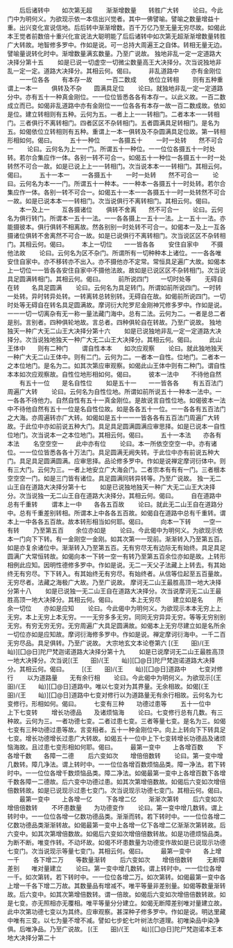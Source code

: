 <!-- { "loadSidebar": true } -->
　　后后诸转中　　如次第无超
　　渐渐增数量　　转胜广大转
　　论曰。今此门中为明何义。为欲现示依一本信出兴觉者。其中一佛譬喻。譬喻之数量增益十重。出兴变化宣说信地。后后转中渐渐增数。百千万亿乃至无量无穷尽故。如偈此本王觉者前数倍十重兴化宣说法大聪明能了后后诸转中如次第无超渐渐增数量转胜广大转故。地智修多罗中。作如是说。可一总持大周遍王之自体。转相无量无边。譬喻量说转化时中。渐增数量满玄数量。乃至广说故。
独地非乱一定一定道路大决择分第十五
　　如是已说一切虚空一切微尘数量高王大决择分。次当说独地非乱一定一定。道路大决择分。其相云何。偈曰。
　　非乱道路中　　亦有金刚位
　　一一位各各　　有本存一故
　　一百二数成　　依位立转相
　　则有五种重　　谓上一本一
　　俱转及不杂　　圆满具足位
　　论曰。就独地非乱一定一定道路分中。亦有五十一种真金刚位。一一位位皆悉各各有本存一。以此义故。一百二数成立而已。如偈非乱道路中亦有金刚位一一位各各有本存一故一百二数成故。依如是位。建立转相则有五种。云何为五。一者上上一一转相门。二者本本一一转相门。三者俱行不离转相门。四者区区不杂转相门。五者圆满具足转相门。是名为五。如偈依位立转相则有五种。重谓上一本一俱转及不杂圆满具足位故。第一转相形相如何。偈曰。
　　五十一种位　　一各摄五十
　　一时一处转　　然不可合一
　　论曰。云何名为上一一门。所谓五十一种位。一一位位各摄五十一时处转。若尔合集应作一体。各别一转不可合一。如偈五十一种位一各摄五十一时一处转然不可合一故。如是已说上上一一转相门。次当说本本一一转相门。其相云何。偈曰。
　　五十一本一　　一各摄五十
　　一时一处转　　然不可合一
　　论曰。云何名为本一一门。所谓五十一种本。一一种本一各摄五十一时处转。若尔合集应作一体。各别一转不可合一。如偈五十一本一一各摄五十一时一处转然不可合一故。如是已说本本一一转相门。次当说俱行不离转相门。其相云何。偈曰。
　　本一及上一　　互各摄诸位
　　俱转不舍离　　然不可合一
　　论曰。云何名为俱行转门。所谓本一五十一法。一一各各摄上一五十一法。上一五十一法。亦能摄彼本。俱行俱转不相离故。然各别别一时处转不可合一。如偈本一及上一互各摄诸位俱转不舍离然不可合一故。如是已说俱行不离转相门。次当说区区不杂转相门。其相云何。偈曰。
　　本上一切位　　一一皆各各
　　安住自家中　　不摄他法故
　　论曰。云何名为区不杂门。所谓所有一切种种本上诸位。一一各各唯安住自家中。亦不移转亦不出入。亦不摄他亦不定常。常恒具足遍广大故。如偈本上一切位一一皆各各安住自家中不摄他法故。故如是已说区区不杂转相门。次当说具足圆满转相门。其相云何。偈曰。
　　前所说四门　　一切时处等
　　无碍自在转　　名具足圆满
　　论曰。云何名为具足转门。所谓如前所说四门。一时转一处转。异时转异处转。一转离转总转别转。无碍自在故。如偈前所说四门。一切时处等无碍自在转名具足圆满故。摩诃衍大陀罗尼金刚神咒修多罗中。作如是说。一一一切一切离杂有无一称一量法藏门海中。总有二法。云何为二。一者是总二者是别。言别者。四种俱轮地故。言总者。四种俱轮自在转故。乃至广说故。
独地独天一种广大无二山王大决择分第十六
　　如是已说独地非乱一定一定道路大决择分。次当说独地独天一种广大无二山王大决择分。其相云何。偈曰。
　　此山王体中　　则有二种门
　　谓自性本本　　如次应观察
　　论曰。就此独地独天一种广大无二山王体中。则有二门。云何为二。一者本一自性。位地门。二者本一之本位地门。是名为二。如其次第应审观察。如偈此山王体中则有二种门。谓自性本本如次应观察故。自性位地形相如何。偈曰。
　　彼本一法中　　不待他自然
　　有五十一位　　是名自性位
　　如是五十一　　一一皆各各
　　有五百法门　　周遍广大转
　　论曰。云何名为自性位地。所谓如前所说五十一种本一法中。一一各各不待他力。自然自性有五十一真金刚位。是故说言自性位地。如偈彼本一法中不待他自然有五十一位是名自性位故。如是各各五十一位。一一各各有五百法门之大海。亦周遍转亦广大转。如偈如是五十一一一皆各各有五百法门周遍广大转故。于此位中亦如前说五种大门。具足具足圆满圆满应审思择。如是已说本一自性位地门。次当说本一之本位地门。其相云何。偈曰。
　　五十一本法　　亦各有本法
　　名空空空一　　此中亦有位
　　论曰。本一所依空空空一中。亦有诸位。一一位位皆悉各各十万法门。具足圆满无阙失转。于此位中亦有前说五种大门。具足具足圆满圆满。应审思择。品论修多罗中。作如是说禅定摩诃衍体中。则有三大门。云何为三。一者上地安立广大海会门。二者宗本有有有一门。三者根本空空空一门。如是三门皆有诸位。具足圆满同转异转等。乃至广说故。
独一无二山王自在道路大决择分第十七
　　如是已说独地独天一种广大无二山王大决择分。次当说独一无二山王自在道路大决择分。其相云何。偈曰。
　　自在道路中　　总有千重转
　　谓本上一中　　各各五百故
　　论曰。就此无二山王自在道路分中。总有千重差别转相。所谓本上中各各五百故。如偈自在道路中总有千重转。谓本上一中各各五百故。故本转形相当如何耶。偈曰。
　　向本一下转　　一空一有转
　　乃至第五百　　余位亦如是
　　论曰。今此偈中为明何义。为欲现示依本一门向下下转。有一金刚空一金刚。如其次第一一现前。渐渐转入乃至第五百。如是亦复余诸位中。渐渐转入乃至第五百。无有穷尽无有边际无有始终。具足具足圆满广大常恒转故。如偈向本一下转一空一有转乃至第五百余位亦如是故。上转形相例此应知。因明性德修多罗中。作如是说。无二一天父子法藏上上转去。有其始终无有穷尽。下下转入。有其始终无有穷尽。有始终者。从信等位起至五百量故。无穷尽者。法藏之海极广大故。乃至广说故。
摩诃无二山王最胜高顶一地大决择分第十八
　　如是已说独一无二山王自在道路大决择分。次当说摩诃无二山王最胜高顶一地大决择分。其相云何。偈曰。
　　本上无穷尽　　建立如是名
　　所余一切位　　亦如是应知
　　论曰。今此偈中为明何义。为欲现示本本无穷上上无穷。本上无穷上本无穷。一一无穷多多无穷。同同无穷异异无穷。等等无穷别别无穷。有穷无穷无穷。无穷周遍广大具足圆满故。如偈本上无穷尽建立如是名所余一切位亦如是应知故。摩诃衍海修多罗中。作如是说。禅定摩诃衍海中。一千二百无穷尽品。具足俱转。乃至广说故。
大宗地玄文本论卷第六
[(王　　昍)/(王　　屾)][囗@日]陀尸梵迦诺道路大决择分第十九
　　如是已说摩诃无二山王最胜高顶一地大决择分。次当说[(王　　昍)/(王　　屾)][囗@日]陀尸梵迦诺道路大决择分。其相云何。偈曰。
　　[(王　　昍)/(王　　屾)][囗@日]道路中　　七变对修行
　　以为道路量　　无有余行相
　　论曰。今此偈中为明何义。为欲现示[(王　　昍)/(王　　屾)][囗@日]道路中。唯以七变对为其界量。无余相故。如偈[(王　　昍)/(王　　屾)][囗@日]道路中七变对修行以为道路量无有余行相故。云何名为七变修行。形相如何。偈曰。
　　七变有三种　　功德过患等
　　五十一位中　　上下七变转
　　增长功德品　　及诸烦恼海
　　论曰。七变修行总有几数。有三种故。云何为三。一者功德七变。二者过患七变。三者等量七变。是名为三。如偈七变有三种功德过患等故。言变相者。五十一种金刚位中。向上上转向下下转具足七变。增长功德增长过患广大转故。如偈五十一位中上下七变转增长功德品及诸烦恼海故。且过患七变形相如何耶。偈曰。
　　最第一变中　　上各增百数
　　下各增千数　　各障一二德
　　后六变如次　　增倍倍数转
　　论曰。第一变中增几数转。障几净法。谓上转时中。一一位位各增百数烦恼品类。障一净法。若下转时中。一一位位各增千数烦恼品类。障二净法。如偈最第一变中上各增百数下各增千数各障一二德故。后六变中功德过患。如其次第增倍数故。如偈后六变如次增倍倍数转故。如是已说现示过患七变门。次当说现示功德七变门。其相云何。偈曰。
　　最第一变中　　上各增一亿
　　下各增二亿　　渐渐次第转
　　后六变如次　　增倍倍数转
　　不坏患数量　　为功德变作
　　论曰。第一变中增几数转。谓上转时中。一一位位各增一亿数功德品类。渐渐而转。若下转时中。一一位位各增二亿数功德品类渐渐转故。如偈最第一变中上各增一亿下各增二亿渐渐次第转故。后六变中。如其次第增倍数故。如偈后六变如次增倍倍数转故。如是功德烦恼品类。为断不断。唯变作转。不动坏故。如偈不坏患数量为功德变作故如是已说现示功德七变门。次当说现示等量七变门。其相云何。偈曰。
　　最第一变中　　各上增一千
　　各下增二万　　等数量渐转
　　后六变如次　　增倍倍数转
　　无断障差别　　唯对量建立
　　论曰。第一变中增几数转。谓上转时中。一一位位各增一千。如次第转。若下转时中。一一位位各增二万。如次第转。如偈最第一变中各上增一千各下增二万故。其数量品有增减不。唯平等量非差别量。如偈等数量渐转故。后六变中。如其次第增倍数转。谓一倍故。如偈后六变如次增倍倍数转故。如是七变。亦无照相亦无覆相。唯平等量分分建立。如偈无断障差别唯对量建立故。此中次第功德七变以为其终。应审观察。甚深种子修多罗中。作如是说。明达里藏中唯有三变。以七为量不增不减。譬如七步蛇七叶树法尔道理。初唯染品中染净俱。后唯净品。乃至广说故。
[(王　　昍)/(王　　屾)][囗@日]陀尸梵迦诺本王本地大决择分第二十
